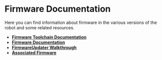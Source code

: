 # Firmware Documentation
Here you can find information about firmware in the various versions of the robot and some related resources.

- [**Firmware Toolchain Documentation**](./fw_toolchain/index.md)
- [**Firmware Documentation**](./firmware/firmware.md)
- [**FirmwareUpdater Walkthrough**](./firmwareupdater/firmwareupdater.md)
- [**Associated Firmware**](./associated-firmware/associated-firmware.md)
